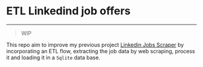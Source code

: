 # ETL Linkedind job offers
---

> WIP 

This repo aim to improve my previous project [Linkedin Jobs Scraper](https://github.com/aaronjimv/Linkedin-Jobs-Scraper) by incorporating an ETL flow, extracting the job data by web scraping, process it and loading it in a `Sqlite` data base.